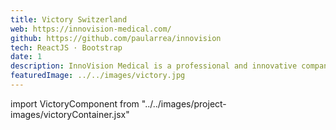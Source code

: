 ```yaml
---
title: Victory Switzerland
web: https://innovision-medical.com/
github: https://github.com/paularrea/innovision
tech: ReactJS · Bootstrap
date: 1
description: InnoVision Medical is a professional and innovative company specialized in producing medical devices and personal protective equipment.
featuredImage: ../../images/victory.jpg
---
```


import VictoryComponent from "../../images/project-images/victoryContainer.jsx"

<VictoryComponent/>
